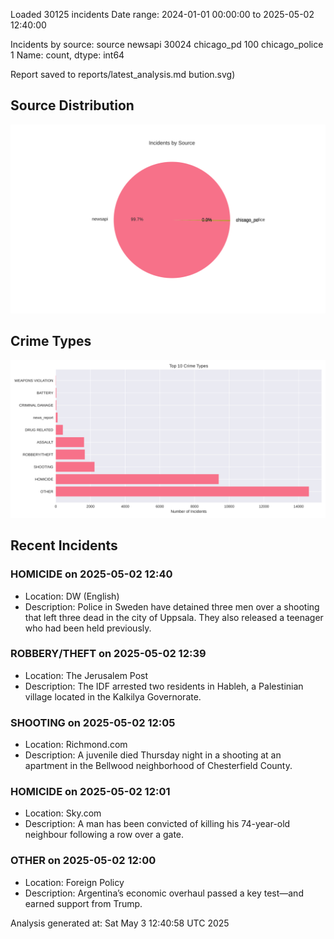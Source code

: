 
Loaded 30125 incidents
Date range: 2024-01-01 00:00:00 to 2025-05-02 12:40:00

Incidents by source:
source
newsapi           30024
chicago_pd          100
chicago_police        1
Name: count, dtype: int64

Report saved to reports/latest_analysis.md
bution.svg)

## Source Distribution
![Source Distribution](images/source_distribution.svg)

## Crime Types
![Crime Types](images/crime_types.svg)

## Recent Incidents

### HOMICIDE on 2025-05-02 12:40
- Location: DW (English)
- Description: Police in Sweden have detained three men over a shooting that left three dead in the city of Uppsala. They also released a teenager who had been held previously.


### ROBBERY/THEFT on 2025-05-02 12:39
- Location: The Jerusalem Post
- Description: The IDF arrested two residents in Hableh, a Palestinian village located in the Kalkilya Governorate.


### SHOOTING on 2025-05-02 12:05
- Location: Richmond.com
- Description: A juvenile died Thursday night in a shooting at an apartment in the Bellwood neighborhood of Chesterfield County.


### HOMICIDE on 2025-05-02 12:01
- Location: Sky.com
- Description: A man has been convicted of killing his 74-year-old neighbour following a row over a gate.


### OTHER on 2025-05-02 12:00
- Location: Foreign Policy
- Description: Argentina’s economic overhaul passed a key test—and earned support from Trump.

Analysis generated at: Sat May  3 12:40:58 UTC 2025

